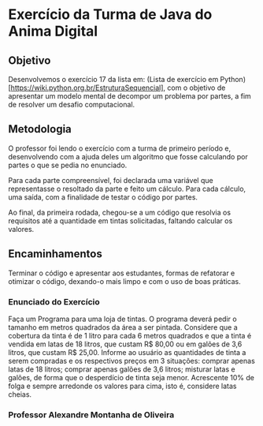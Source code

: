 # Exercício da Turma de Java do Anima Digital

## Objetivo
Desenvolvemos o exercício 17 da lista em: (Lista de exercício em Python)[https://wiki.python.org.br/EstruturaSequencial], com o objetivo de apresentar um modelo mental de decompor um problema por partes, a fim de resolver um desafio computacional.

## Metodologia
O professor foi lendo o exercício com a turma de primeiro período e, desenvolvendo com a ajuda deles um algoritmo que fosse calculando por partes o que se pedia no enunciado.

Para cada parte compreensível, foi declarada uma variável que representasse o resoltado da parte e feito um cálculo. Para cada cálculo, uma saída, com a finalidade de testar o código por partes.

Ao final, da primeira rodada, chegou-se a um código que resolvia os requisitos até a quantidade em tintas solicitadas, faltando calcular os valores.

## Encaminhamentos
Terminar o código e apresentar aos estudantes, formas de refatorar e otimizar o código, dexando-o mais limpo e com o uso de boas práticas.

### Enunciado do Exercício

Faça um Programa para uma loja de tintas. O programa deverá pedir o tamanho em metros quadrados da área a ser pintada. Considere que a cobertura da tinta é de 1 litro para cada 6 metros quadrados e que a tinta é vendida em latas de 18 litros, que custam R$ 80,00 ou em galões de 3,6 litros, que custam R$ 25,00.
Informe ao usuário as quantidades de tinta a serem compradas e os respectivos preços em 3 situações:
comprar apenas latas de 18 litros;
comprar apenas galões de 3,6 litros;
misturar latas e galões, de forma que o desperdício de tinta seja menor. Acrescente 10% de folga e sempre arredonde os valores para cima, isto é, considere latas cheias.

### Professor Alexandre Montanha de Oliveira